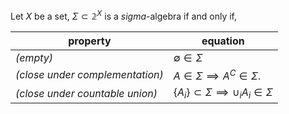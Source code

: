 Let $X$ be a set, $\Sigma \subset \mathbb{2}^X$  is a $sigma$-algebra if and only if,

| property                        | equation                                                 |
| ------------------------------- | -------------------------------------------------------- |
| _(empty)_                       | $\emptyset \in \Sigma$                                   |
| _(close under complementation)_ | $A \in \Sigma \implies A^C \in \Sigma$.                  |
| _(close under countable union)_ | $\{A_i\} \subset \Sigma \implies  \cup_i A_i \in \Sigma$ |
